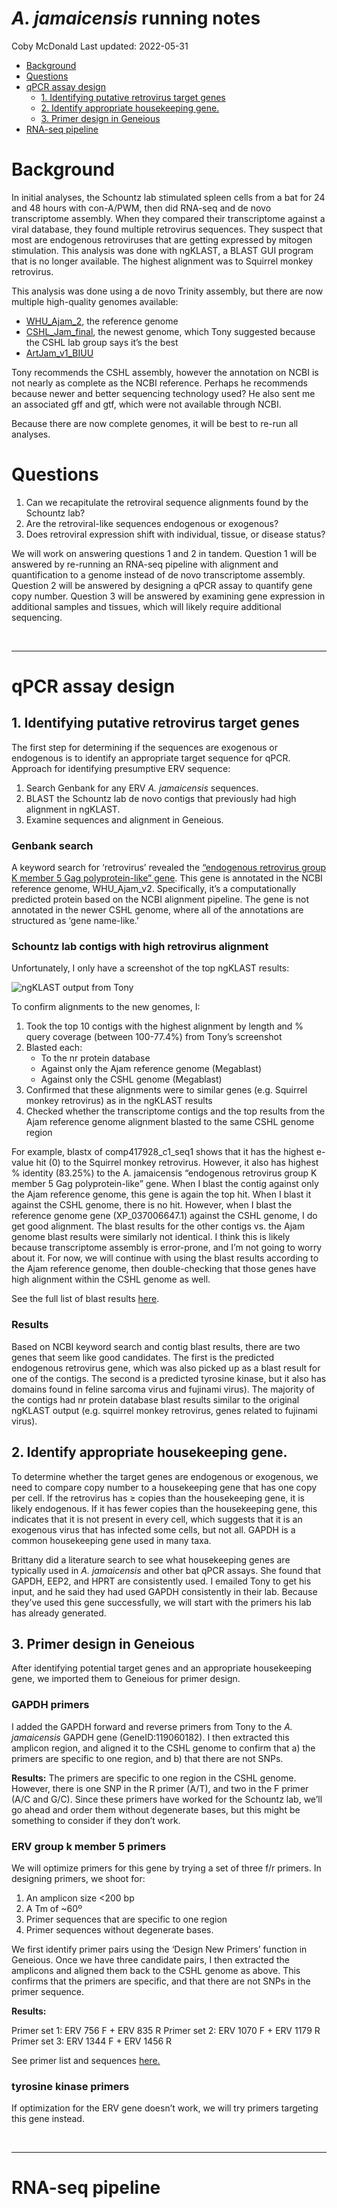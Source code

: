 *A. jamaicensis* running notes
================
Coby McDonald
Last updated: 2022-05-31

  - [Background](#background)
  - [Questions](#questions)
  - [qPCR assay design](#qpcr-assay-design)
      - [1. Identifying putative retrovirus target
        genes](#1-identifying-putative-retrovirus-target-genes)
      - [2. Identify appropriate housekeeping
        gene.](#2-identify-appropriate-housekeeping-gene)
      - [3. Primer design in Geneious](#3-primer-design-in-geneious)
  - [RNA-seq pipeline](#rna-seq-pipeline)

# Background

In initial analyses, the Schountz lab stimulated spleen cells from a bat
for 24 and 48 hours with con-A/PWM, then did RNA-seq and de novo
transcriptome assembly. When they compared their transcriptome against a
viral database, they found multiple retrovirus sequences. They suspect
that most are endogenous retroviruses that are getting expressed by
mitogen stimulation. This analysis was done with ngKLAST, a BLAST GUI
program that is no longer available. The highest alignment was to
Squirrel monkey retrovirus.

This analysis was done using a de novo Trinity assembly, but there are
now multiple high-quality genomes available:

  - [WHU\_Ajam\_2](https://www.ncbi.nlm.nih.gov/data-hub/genome/GCF_014825515.1/),
    the reference genome
  - [CSHL\_Jam\_final](https://www.ncbi.nlm.nih.gov/data-hub/genome/GCA_021234435.1/),
    the newest genome, which Tony suggested because the CSHL lab group
    says it’s the best
  - [ArtJam\_v1\_BIUU](https://www.ncbi.nlm.nih.gov/data-hub/genome/GCA_004027435.1/)

Tony recommends the CSHL assembly, however the annotation on NCBI is not
nearly as complete as the NCBI reference. Perhaps he recommends because
newer and better sequencing technology used? He also sent me an
associated gff and gtf, which were not available through NCBI.

Because there are now complete genomes, it will be best to re-run all
analyses.

# Questions

1.  Can we recapitulate the retroviral sequence alignments found by the
    Schountz lab?
2.  Are the retroviral-like sequences endogenous or exogenous?
3.  Does retroviral expression shift with individual, tissue, or disease
    status?

We will work on answering questions 1 and 2 in tandem. Question 1 will
be answered by re-running an RNA-seq pipeline with alignment and
quantification to a genome instead of de novo transcriptome assembly.
Question 2 will be answered by designing a qPCR assay to quantify gene
copy number. Question 3 will be answered by examining gene expression in
additional samples and tissues, which will likely require additional
sequencing.

<br>

-----

# qPCR assay design

## 1\. Identifying putative retrovirus target genes

The first step for determining if the sequences are exogenous or
endogenous is to identify an appropriate target sequence for qPCR.
Approach for identifying presumptive ERV sequence:

1.  Search Genbank for any ERV *A. jamaicensis* sequences.
2.  BLAST the Schountz lab de novo contigs that previously had high
    alignment in ngKLAST.
3.  Examine sequences and alignment in Geneious.

### Genbank search

A keyword search for ‘retrovirus’ revealed the [“endogenous retrovirus
group K member 5 Gag polyprotein-like”
gene](https://www.ncbi.nlm.nih.gov/gene/119053278). This gene is
annotated in the NCBI reference genome, WHU\_Ajam\_v2. Specifically,
it’s a computationally predicted protein based on the NCBI alignment
pipeline. The gene is not annotated in the newer CSHL genome, where all
of the annotations are structured as ‘gene name-like.’

### Schountz lab contigs with high retrovirus alignment

Unfortunately, I only have a screenshot of the top ngKLAST results:

![ngKLAST output from Tony](images/ngKLAST_screenshot.jpg)

To confirm alignments to the new genomes, I:

1.  Took the top 10 contigs with the highest alignment by length and %
    query coverage (between 100-77.4%) from Tony’s screenshot
2.  Blasted each:
      - To the nr protein database
      - Against only the Ajam reference genome (Megablast)
      - Against only the CSHL genome (Megablast)
3.  Confirmed that these alignments were to similar genes (e.g. Squirrel
    monkey retrovirus) as in the ngKLAST results
4.  Checked whether the transcriptome contigs and the top results from
    the Ajam reference genome alignment blasted to the same CSHL genome
    region

For example, blastx of comp417928\_c1\_seq1 shows that it has the
highest e-value hit (0) to the Squirrel monkey retrovirus. However, it
also has highest % identity (83.25%) to the A. jamaicensis “endogenous
retrovirus group K member 5 Gag polyprotein-like” gene. When I blast the
contig against only the Ajam reference genome, this gene is again the
top hit. When I blast it against the CSHL genome, there is no hit.
However, when I blast the reference genome gene (XP\_037006647.1)
against the CSHL genome, I do get good alignment. The blast results for
the other contigs vs. the Ajam genome blast results were similarly not
identical. I think this is likely because transcriptome assembly is
error-prone, and I’m not going to worry about it. For now, we will
continue with using the blast results according to the Ajam reference
genome, then double-checking that those genes have high alignment within
the CSHL genome as well.

See the full list of blast results
[here](primer_design/transcriptome_blast.xlsx).

### Results

Based on NCBI keyword search and contig blast results, there are two
genes that seem like good candidates. The first is the predicted
endogenous retrovirus gene, which was also picked up as a blast result
for one of the contigs. The second is a predicted tyrosine kinase, but
it also has domains found in feline sarcoma virus and fujinami virus).
The majority of the contigs had nr protein database blast results
similar to the original ngKLAST output (e.g. squirrel monkey retrovirus,
genes related to fujinami virus).

## 2\. Identify appropriate housekeeping gene.

To determine whether the target genes are endogenous or exogenous, we
need to compare copy number to a housekeeping gene that has one copy per
cell. If the retrovirus has ≥ copies than the housekeeping gene, it is
likely endogenous. If it has fewer copies than the housekeeping gene,
this indicates that it is not present in every cell, which suggests that
it is an exogenous virus that has infected some cells, but not all.
GAPDH is a common housekeeping gene used in many taxa.

Brittany did a literature search to see what housekeeping genes are
typically used in *A. jamaicensis* and other bat qPCR assays. She found
that GAPDH, EEP2, and HPRT are consistently used. I emailed Tony to get
his input, and he said they had used GAPDH consistently in their lab.
Because they’ve used this gene successfully, we will start with the
primers his lab has already generated.

## 3\. Primer design in Geneious

After identifying potential target genes and an appropriate housekeeping
gene, we imported them to Geneious for primer design.

### GAPDH primers

I added the GAPDH forward and reverse primers from Tony to the *A.
jamaicensis* GAPDH gene (GeneID:119060182). I then extracted this
amplicon region, and aligned it to the CSHL genome to confirm that a)
the primers are specific to one region, and b) that there are not SNPs.

**Results:** The primers are specific to one region in the CSHL genome.
However, there is one SNP in the R primer (A/T), and two in the F primer
(A/C and G/C). Since these primers have worked for the Schountz lab,
we’ll go ahead and order them without degenerate bases, but this might
be something to consider if they don’t work.

### ERV group k member 5 primers

We will optimize primers for this gene by trying a set of three f/r
primers. In designing primers, we shoot for:

1.  An amplicon size \<200 bp
2.  A Tm of \~60º
3.  Primer sequences that are specific to one region
4.  Primer sequences without degenerate bases.

We first identify primer pairs using the ‘Design New Primers’ function
in Geneious. Once we have three candidate pairs, I then extracted the
amplicons and aligned them back to the CSHL genome as above. This
confirms that the primers are specific, and that there are not SNPs in
the primer sequence.

**Results:**

Primer set 1: ERV 756 F + ERV 835 R Primer set 2: ERV 1070 F + ERV 1179
R Primer set 3: ERV 1344 F + ERV 1456 R

See primer list and sequences [here.](primer_design/ERVprimers.xlsx)

### tyrosine kinase primers

If optimization for the ERV gene doesn’t work, we will try primers
targeting this gene instead.

<br>

-----

# RNA-seq pipeline
